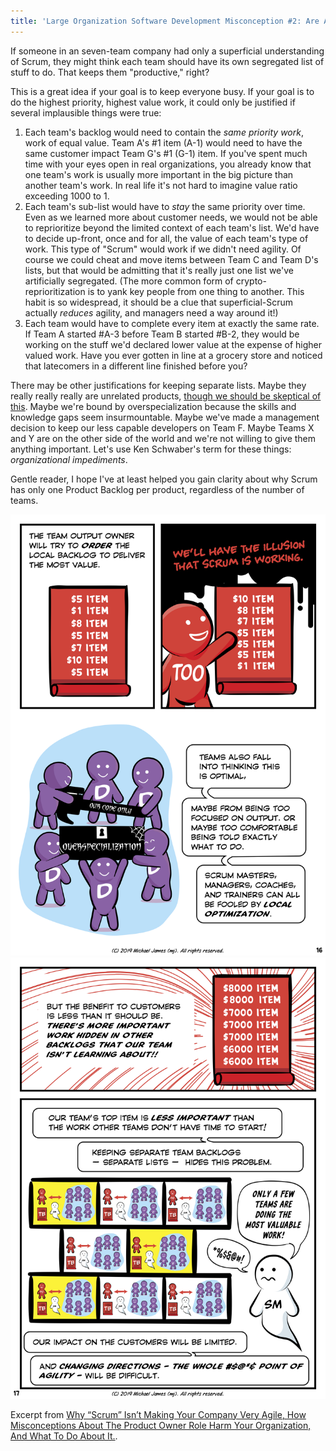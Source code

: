 ```yaml
---
title: 'Large Organization Software Development Misconception #2: Are All Teams Working On Equal Value Stuff?'
---
```

If someone in an seven-team company had only a superficial understanding of Scrum, they might think each team should have its own segregated list of stuff to do.  That keeps them "productive," right?

This is a great idea if your goal is to keep everyone busy.  If your goal is to do the highest priority, highest value work, it could only be justified if several implausible things were true:

1. Each team's backlog would need to contain the *same priority work*, work of equal value.  Team A's #1 item (A-1) would need to have the same customer impact Team G's #1 (G-1) item.  If you've spent much time with your eyes open in real organizations, you already know that one team's work is usually more important in the big picture than another team's work.  In real life it's not hard to imagine value ratio exceeding 1000 to 1.
2. Each team's sub-list would have to *stay* the same priority over time.  Even as we learned more about customer needs, we would not be able to reprioritize beyond the limited context of each team's list.  We'd have to decide up-front, once and for all, the value of each team's type of work.  This type of "Scrum" would work if we didn't need agility.  Of course we could cheat and move items between Team C and Team D's lists, but that would be admitting that it's really just one list we've artificially segregated.  (The more common form of crypto-reprioritization is to yank key people from one thing to another.  This habit is so widespread, it should be a clue that superficial-Scrum actually *reduces* agility, and managers need a way around it!)
3. Each team would have to complete every item at exactly the same rate.  If Team A started #A-3 before Team B started #B-2, they would be working on the stuff we'd declared lower value at the expense of higher valued work.  Have you ever gotten in line at a grocery store and noticed that latecomers in a different line finished before you?  

There may be other justifications for keeping separate lists.  Maybe they really really really are unrelated products, [though we should be skeptical of this](https://less.works/less/framework/product.html).  Maybe we're bound by overspecialization because the skills and knowledge gaps seem insurmountable.  Maybe we've made a management decision to keep our less capable developers on Team F.  Maybe Teams X and Y are on the other side of the world and we're not willing to give them anything important.  Let's use Ken Schwaber's term for these things: *organizational impediments*.

Gentle reader, I hope I've at least helped you gain clarity about why Scrum has only one Product Backlog per product, regardless of the number of teams.

![Product Owner Misconceptions Page 16](../images/page-16.png)
![Product Owner Misconceptions Page 17](../images/page-17.png)

Excerpt from [Why “Scrum” Isn’t Making Your Company Very Agile, How Misconceptions About The Product Owner Role Harm Your Organization, And What To Do About It.](/Why-Scrum-Isnt-Making-Your-Company-Very-Agile/).
